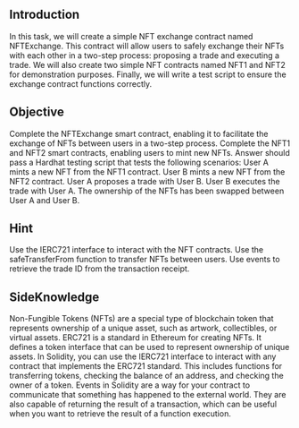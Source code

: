 ## Introduction

In this task, we will create a simple NFT exchange contract named NFTExchange. This contract will allow users to safely exchange their NFTs with each other in a two-step process: proposing a trade and executing a trade. We will also create two simple NFT contracts named NFT1 and NFT2 for demonstration purposes. Finally, we will write a test script to ensure the exchange contract functions correctly.

## Objective

Complete the NFTExchange smart contract, enabling it to facilitate the exchange of NFTs between users in a two-step process.
Complete the NFT1 and NFT2 smart contracts, enabling users to mint new NFTs.
Answer should pass a Hardhat testing script that tests the following scenarios:
User A mints a new NFT from the NFT1 contract.
User B mints a new NFT from the NFT2 contract.
User A proposes a trade with User B.
User B executes the trade with User A.
The ownership of the NFTs has been swapped between User A and User B.

## Hint
Use the IERC721 interface to interact with the NFT contracts.
Use the safeTransferFrom function to transfer NFTs between users.
Use events to retrieve the trade ID from the transaction receipt.

## SideKnowledge

Non-Fungible Tokens (NFTs) are a special type of blockchain token that represents ownership of a unique asset, such as artwork, collectibles, or virtual assets.
ERC721 is a standard in Ethereum for creating NFTs. It defines a token interface that can be used to represent ownership of unique assets.
In Solidity, you can use the IERC721 interface to interact with any contract that implements the ERC721 standard. This includes functions for transferring tokens, checking the balance of an address, and checking the owner of a token.
Events in Solidity are a way for your contract to communicate that something has happened to the external world. They are also capable of returning the result of a transaction, which can be useful when you want to retrieve the result of a function execution.